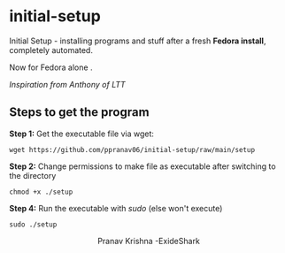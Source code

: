 # initial-setup
Initial Setup - installing programs and stuff after a fresh **Fedora install**, completely automated. 

Now for Fedora alone . 

_Inspiration from Anthony of LTT_


## Steps to get the program

**Step 1:** Get the executable file via wget:

    wget https://github.com/ppranav06/initial-setup/raw/main/setup

**Step 2:** Change permissions to make file as executable after switching to the directory

    chmod +x ./setup

**Step 4:** Run the executable with *sudo* (else won't execute)

    sudo ./setup
    
    
    
  <div align="center">
Pranav Krishna -ExideShark
</div>
     
    
    
    
    
  
    
